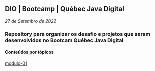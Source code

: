 ## DIO | Bootcamp | Québec Java Digital
*27 de Setembro de 2022*

### Repository para organizar os desafio e projetos que seram desenvolvidos no Bootcam Québec Java Digital

#### Conteúdos por tópicos
[modulo-01]()
